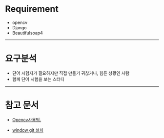 # Requirement
* opencv
* Django
* Beautifulsoap4

---
# 요구분석
* 단어 시험지가 필요하지만 직접 만들기 귀찮거나, 힘든 상황인 사람
* 함께 단어 시험을 보는 스터디

---
# 참고 문서
* [Opencv사용법.](https://www.youtube.com/watch?v=F2FRpmh9sQo)

* [window git 설치](https://coding-factory.tistory.com/245)
